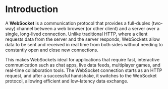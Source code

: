 # Introduction

A **WebSocket** is a communication protocol that provides a full-duplex (two-way) channel between a web browser (or other client) and a server over a single, long-lived connection. Unlike traditional HTTP, where a client requests data from the server and the server responds, WebSockets allow data to be sent and received in real time from both sides without needing to constantly open and close new connections.

This makes WebSockets ideal for applications that require fast, interactive communication such as chat apps, live data feeds, multiplayer games, and real-time collaboration tools. The WebSocket connection starts as an HTTP request, and after a successful handshake, it switches to the WebSocket protocol, allowing efficient and low-latency data exchange.
